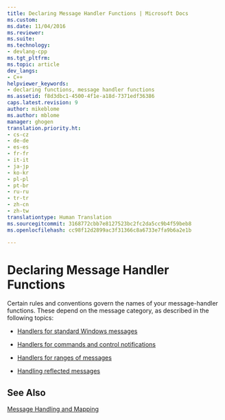 ```yaml
---
title: Declaring Message Handler Functions | Microsoft Docs
ms.custom: 
ms.date: 11/04/2016
ms.reviewer: 
ms.suite: 
ms.technology:
- devlang-cpp
ms.tgt_pltfrm: 
ms.topic: article
dev_langs:
- C++
helpviewer_keywords:
- declaring functions, message handler functions
ms.assetid: f8d3dbc1-4500-4f1e-a18d-7371edf36386
caps.latest.revision: 9
author: mikeblome
ms.author: mblome
manager: ghogen
translation.priority.ht:
- cs-cz
- de-de
- es-es
- fr-fr
- it-it
- ja-jp
- ko-kr
- pl-pl
- pt-br
- ru-ru
- tr-tr
- zh-cn
- zh-tw
translationtype: Human Translation
ms.sourcegitcommit: 3168772cbb7e8127523bc2fc2da5cc9b4f59beb8
ms.openlocfilehash: cc98f12d2899ac3f31366c8a6733e7fa9b6a2e1b

---
```

# Declaring Message Handler Functions
Certain rules and conventions govern the names of your message-handler functions. These depend on the message category, as described in the following topics:  
  
-   [Handlers for standard Windows messages](../mfc/handlers-for-standard-windows-messages.md)  
  
-   [Handlers for commands and control notifications](../mfc/handlers-for-commands-and-control-notifications.md)  
  
-   [Handlers for ranges of messages](../mfc/handlers-for-message-map-ranges.md)  
  
-   [Handling reflected messages](../mfc/handling-reflected-messages.md)  
  
## See Also  
 [Message Handling and Mapping](../mfc/message-handling-and-mapping.md)




<!--HONumber=Jan17_HO2-->


